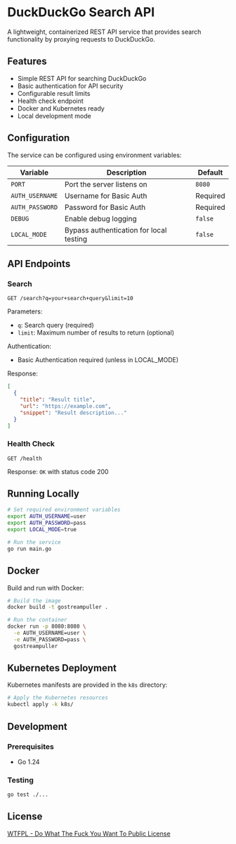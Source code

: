 # DuckDuckGo Search API

A lightweight, containerized REST API service that provides search functionality by proxying requests to DuckDuckGo.

## Features

- Simple REST API for searching DuckDuckGo
- Basic authentication for API security
- Configurable result limits
- Health check endpoint
- Docker and Kubernetes ready
- Local development mode

## Configuration

The service can be configured using environment variables:

| Variable | Description | Default |
|----------|-------------|---------|
| `PORT` | Port the server listens on | `8080` |
| `AUTH_USERNAME` | Username for Basic Auth | Required |
| `AUTH_PASSWORD` | Password for Basic Auth | Required |
| `DEBUG` | Enable debug logging | `false` |
| `LOCAL_MODE` | Bypass authentication for local testing | `false` |

## API Endpoints

### Search

```
GET /search?q=your+search+query&limit=10
```

Parameters:

- `q`: Search query (required)
- `limit`: Maximum number of results to return (optional)

Authentication:

- Basic Authentication required (unless in LOCAL_MODE)

Response:

```json
[
  {
    "title": "Result title",
    "url": "https://example.com",
    "snippet": "Result description..."
  }
]
```

### Health Check

```
GET /health
```

Response: `OK` with status code 200

## Running Locally

```bash
# Set required environment variables
export AUTH_USERNAME=user
export AUTH_PASSWORD=pass
export LOCAL_MODE=true

# Run the service
go run main.go
```

## Docker

Build and run with Docker:

```bash
# Build the image
docker build -t gostreampuller .

# Run the container
docker run -p 8080:8080 \
  -e AUTH_USERNAME=user \
  -e AUTH_PASSWORD=pass \
  gostreampuller
```

## Kubernetes Deployment

Kubernetes manifests are provided in the `k8s` directory:

```bash
# Apply the Kubernetes resources
kubectl apply -k k8s/
```

## Development

### Prerequisites

- Go 1.24

### Testing

```bash
go test ./...
```

## License

[WTFPL - Do What The Fuck You Want To Public License](http://www.wtfpl.net/)

